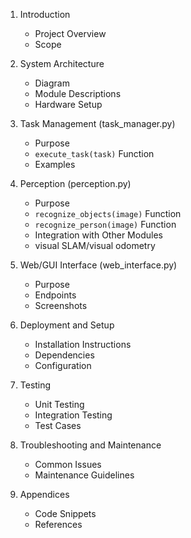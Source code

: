 1. Introduction
   - Project Overview
   - Scope

2. System Architecture
   - Diagram
   - Module Descriptions
   - Hardware Setup

3. Task Management (task_manager.py)
   - Purpose
   - `execute_task(task)` Function
   - Examples

4. Perception (perception.py)
   - Purpose
   - `recognize_objects(image)` Function
   - `recognize_person(image)` Function
   - Integration with Other Modules
   - visual SLAM/visual odometry

5. Web/GUI Interface (web_interface.py)
   - Purpose
   - Endpoints
   - Screenshots

6. Deployment and Setup
   - Installation Instructions
   - Dependencies
   - Configuration

7. Testing
   - Unit Testing
   - Integration Testing
   - Test Cases

8. Troubleshooting and Maintenance
   - Common Issues
   - Maintenance Guidelines

9. Appendices
   - Code Snippets
   - References
